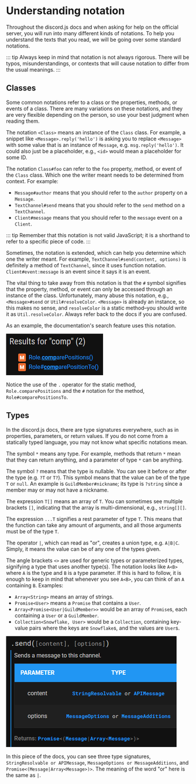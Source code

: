 # Understanding notation

Throughout the discord.js docs and when asking for help on the official server, you will run into many different kinds of notations. To help you understand the texts that you read, we will be going over some standard notations.

::: tip Always keep in mind that notation is not always rigorous. There will be typos, misunderstandings, or contexts that will cause notation to differ from the usual meanings. :::

## Classes

Some common notations refer to a class or the properties, methods, or events of a class. There are many variations on these notations, and they are very flexible depending on the person, so use your best judgment when reading them.

The notation `<Class>` means an instance of the `Class` class. For example, a snippet like `<Message>.reply('hello')` is asking you to replace `<Message>` with some value that is an instance of `Message`, e.g. `msg.reply('hello')`. It could also just be a placeholder, e.g., `<id>` would mean a placeholder for some ID.

The notation `Class#foo` can refer to the `foo` property, method, or event of the `Class` class. Which one the writer meant needs to be determined from context. For example:

* `Message#author` means that you should refer to the `author` property on a `Message`.
* `TextChannel#send` means that you should refer to the `send` method on a `TextChannel`.
* `Client#message` means that you should refer to the `message` event on a `Client`.

::: tip Remember that this notation is not valid JavaScript; it is a shorthand to refer to a specific piece of code. :::

Sometimes, the notation is extended, which can help you determine which one the writer meant. For example, `TextChannel#send(content, options)` is definitely a method of `TextChannel`, since it uses function notation. `Client#event:message` is an event since it says it is an event.

The vital thing to take away from this notation is that the `#` symbol signifies that the property, method, or event can only be accessed through an instance of the class. Unfortunately, many abuse this notation, e.g., `<Message>#send` or `Util#resolveColor`. `<Message>` is already an instance, so this makes no sense, and `resolveColor` is a static method–you should write it as `Util.resolveColor`. Always refer back to the docs if you are confused.

As an example, the documentation's search feature uses this notation.

![Docs search](../../../.gitbook/assets/search.png)

Notice the use of the `.` operator for the static method, `Role.comparePositions` and the `#` notation for the method, `Role#comparePositionsTo`.

## Types

In the discord.js docs, there are type signatures everywhere, such as in properties, parameters, or return values. If you do not come from a statically typed language, you may not know what specific notations mean.

The symbol `*` means any type. For example, methods that return `*` mean that they can return anything, and a parameter of type `*` can be anything.

The symbol `?` means that the type is nullable. You can see it before or after the type \(e.g. `?T` or `T?`\). This symbol means that the value can be of the type `T` or `null`. An example is `GuildMember#nickname`; its type is `?string` since a member may or may not have a nickname.

The expression `T[]` means an array of `T`. You can sometimes see multiple brackets `[]`, indicating that the array is multi-dimensional, e.g., `string[][]`.

The expression `...T` signifies a rest parameter of type `T`. This means that the function can take any amount of arguments, and all those arguments must be of the type `T`.

The operator `|`, which can read as "or", creates a union type, e.g. `A|B|C`. Simply, it means the value can be of any one of the types given.

The angle brackets `<>` are used for generic types or parameterized types, signifying a type that uses another type\(s\). The notation looks like `A<B>` where `A` is the type and `B` is a type parameter. If this is hard to follow, it is enough to keep in mind that whenever you see `A<B>`, you can think of an `A` containing `B`. Examples:

* `Array<String>` means an array of strings.
* `Promise<User>` means a `Promise` that contains a `User`.
* `Array<Promise<User|GuildMember>>` would be an array of `Promise`s, each containing a `User` or a `GuildMember`.
* `Collection<Snowflake, User>` would be a `Collection`, containing key-value pairs where the keys are `Snowflake`s, and the values are `User`s.

![TextChannel\#send on the docs](../../../.gitbook/assets/send.png)

In this piece of the docs, you can see three type signatures, `StringResolvable or APIMessage`, `MessageOptions or MessageAdditions`, and `Promise<(Message|Array<Message>)>`. The meaning of the word "or" here is the same as `|`.

